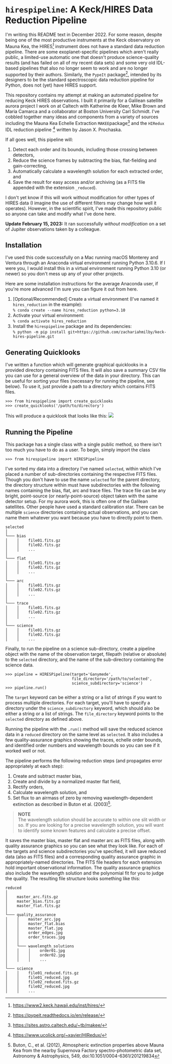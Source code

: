 # `hirespipeline`: A Keck/HIRES Data Reduction Pipeline
I'm writing this README text in December 2022. For some reason, despite being 
one of the most productive instruments at the Keck observatory on Mauna Kea, 
the HIRES[^2] instrument does not have a standard data reduction pipeline. 
There are some exoplanet-specific pipelines which aren't really public, a 
limited-use automatic one that doesn't produce science-quality results (and has 
failed on all of my recent data sets) and some very old IDL-based pipelines 
that also no longer seem to work and are no longer supported by their authors. 
Similarly, the ``PypeIt`` package[^1], intended by its designers to be the 
standard spectroscopic data reduction pipeline for Python, does not (yet) have 
HIRES support.

This repository contains my attempt at making an automated pipeline for 
reducing Keck HIRES observations. I built it primarily for a Galilean satellite 
aurora project I work on at Caltech with Katherine de Kleer, Mike Brown and 
Maria Camarca and a collaborator at Boston University Carl Schmidt. I've 
cobbled together many ideas and components from a variety of sources including 
the Mauna Kea Echelle Extraction ``MAKEE``package[^3] and the ``HIRedux`` IDL 
reduction pipeline [^4] written by Jason X. Prochaska.

If all goes well, this pipeline will:
1. Detect each order and its bounds, including those crossing between
   detectors,
2. Reduce the science frames by subtracting the bias, flat-fielding and
   gain-correcting,
3. Automatically calculate a wavelength solution for each extracted order, and
4. Save the result for easy access and/or archiving (as a FITS file appended 
   with the extension `_reduced`).

I don't yet know if this will work without modification for other types of 
HIRES data (I imagine the use of different filters may change how well it 
operates). However, in the scientific spirit, I've made this repository public 
so anyone can take and modify what I've done here.

**Update February 15, 2023:** It ran successfully *without modification* on a 
set of Jupiter observations taken by a colleague.

[^1]: https://pypeit.readthedocs.io/en/release/
[^2]: https://www2.keck.hawaii.edu/inst/hires/
[^3]: https://sites.astro.caltech.edu/~tb/makee/
[^4]: https://www.ucolick.org/~xavier/HIRedux/

## Installation
I've used this code successfully on a Mac running macOS Monterey and Ventura 
through an Anaconda virtual environment running Python 3.10.6. If I were you, I 
would install this in a virtual environment running Python 3.10 (or newer) so 
you don't mess up any of your other projects.

Here are some installation instructions for the average Anaconda user, if 
you're more advanced I'm sure you can figure it out from here.
1. \[Optional/Recommended\] Create a virtual environment (I've named it
   `hires_reduction` in the example):<br>
   `% conda create --name hires_reduction python=3.10`
2. Activate your virtual environment:<br>
    `% conda activate hires_reduction`
3. Install the `hirespipeline` package and its dependencies:<br>
    `% python -m pip install git+https://github.com/zachariahmilby/keck-hires-pipeline.git`

## Generating Quicklooks
I've written a function which will generate graphical quicklooks in a provided
directory containing FITS files. It will also save a summary CSV file you can
use for a general overview of the data in your directory. This can be useful 
for sorting your files (necessary for running the pipeline, see below). To use 
it, just provide a path to a directory which contains FITS files.
```
>>> from hirespipeline import create_quicklooks
>>> create_quicklooks('/path/to/directory')
```
This will produce a quicklook that looks like this:
![](hirespipeline/anc/example_quicklook.jpg)

## Running the Pipeline
This package has a single class with a single public method, so there isn't too
much you have to do as a user. To begin, simply import the class
```
>>> from hirespipeline import HIRESPipeline
```
I've sorted my data into a directory I've named `selected`, within which I've 
placed a number of sub-directories containing the respective FITS files. Though 
you don't have to use the name `selected` for the parent directory, the 
directory structure within must have subdirectories with the following names 
containing the bias, flat, arc and trace files. The trace file can be any 
bright, point-source (or nearly-point-source) object taken with the same
detector setup. For my aurora work, this is often one of the Galilean 
satellites. Other people have used a standard calibration star. There can be 
multiple `science` directories containing actual observations, and you can name 
them whatever you want because you have to directly point to them. 
```
selected
│
└─── bias
│    │    file01.fits.gz
│    │    file02.fits.gz
│    │    ...
│   
└─── flat
│    │    file01.fits.gz
│    │    file02.fits.gz
│    │    ...
│   
└─── arc
│    │    file01.fits.gz
│    │    file02.fits.gz
│    │    ...
│
└─── trace
│    │    file01.fits.gz
│    │    file02.fits.gz
│    │    ...
│
└─── science
│    │    file01.fits.gz
│    │    file02.fits.gz
│    │    ...
```
Finally, to run the pipeline on a science sub-directory, create a pipeline 
object with the name of the observation target, filepath (relative or absolute) 
to the `selected` directory, and the name of the sub-directory containing the 
science data.
```
>>> pipeline = HIRESPipeline(target='Ganymede', 
                             file_directory='/path/to/selected',
                             science_subdirectory='science')
>>> pipeline.run()
```
The `target` keyword can be either a string or a list of strings if you want
to process multiple directories. For each target, you'll have to specify a 
directory under the `science_subdirectory` keyword, which should also be either
a string or a list of strings. The `file_directory` keyword points to the 
`selected` directory as defined above. 

Running the pipeline with the `.run()` method will save the reduced science 
data in a `reduced` directory on the same level as `selected`. It also includes 
a few quality-assurance graphics showing the traces, echelle order bounds, and 
identified order numbers and wavelength bounds so you can see if it worked well 
or not.

The pipeline performs the following reduction steps (and propagates error 
appropriately at each step):
1. Create and subtract master bias,
2. Create and divide by a normalized master flat field,
3. Rectify orders,
4. Calculate wavelength solution, and
5. Set flux to an airmass of zero by removing wavelength-dependent extinction 
   as described in Buton et al. (2003)[^5].

> **NOTE**<br>
> The wavelength solution should be accurate to within one slit width or so. If
> you are looking for a precise wavelength solution, you will want to identify 
> some known features and calculate a precise offset.

It saves the master bias, master flat and master arc as FITS files, along with
quality assurance graphics so you can see what they look like. For each of the
targets and science subdirectories you've specified, it will save reduced data
(also as FITS files) and a corresponding quality assurance graphic in 
appropriately-named directories. The FITS file headers for each extension hold 
important observational information. The quality assurance graphics also 
include the wavelength solution and the polynomial fit for you to judge the 
quality. The resulting file structure looks something like this:

```
reduced
│
│    master_arc.fits.gz
│    master_bias.fits.gz
│    master_flat.fits.gz
│
└─── quality_assurance
│    │    master_arc.jpg
│    │    master_flat.bias
│    │    master_flat.jpg
│    │    order_edges.jpg
│    │    order_traces.jpg
│    │
│    └─── wavelength_solutions
│    │    │    order01.jpg
│    │    │    order02.jpg
│    │    │    ...
│
└─── science
│    │    file01_reduced.fits.gz
│    │    file01_reduced.jpg
│    │    file02_reduced.fits.gz
│    │    file02_reduced.jpg
│    │    ...
```

[^5]: Buton, C., et al. (2012), Atmospheric extinction properties above Mauna 
      Kea from the nearby Supernova Factory spectro-photometric data set, 
      Astronomy & Astrophysics, 549, doi:10.1051/0004-6361/201219834
